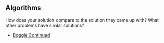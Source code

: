 ## Algorithms

How does your solution compare to the solution they came up with? What other problems have simlar solutions?

* [Boggle Continued](https://www.geeksforgeeks.org/boggle-find-possible-words-board-characters/)